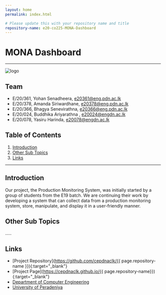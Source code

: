 ```yaml
---
layout: home
permalink: index.html

# Please update this with your repository name and title
repository-name: e20-co225-MONA-Dashboard
---
```


[comment]: # "This is the standard layout for the project, but you can clean this and use your own template"

# MONA Dashboard

---

<!--
This is a sample image, to show how to add images to your page. To learn more options, please refer [this](https://projects.ce.pdn.ac.lk/docs/faq/how-to-add-an-image/)
 -->

![logo](https://github.com/cepdnaclk/e20-co225-MONA-Dashboard/assets/150885280/4943a89d-ab26-4886-aab4-f869547b8883)

## Team

- E/20/361, Yohan Senadheera, [e20361@eng.pdn.ac.lk](mailto:e20361@eng.pdn.ac.lk)
- E/20/378, Amanda Siriwardhane, [e20378@eng.pdn.ac.lk](mailto:e20378@eng.pdn.ac.lk)
- E/20/366, Bhagya Senevirathna, [e20366@eng.pdn.ac.lk](mailto:e20366@eng.pdn.ac.lk)
- E/20/024, Buddhika Ariyarathna , [e20024@engdn.ac.lk](mailto:e20024@eng.pdn.ac.lk)
- E/20/078, Yasiru Harinda, [e20078@engdn.ac.lk](mailto:e20078@eng.pdn.ac.lk)

## Table of Contents

1. [Introduction](#Introduction)
2. [Other Sub Topics](#other-sub-topics)
3. [Links](#links)

---

## Introduction

Our project, the Production Monitoring System, was initially started by a group of students from the E19 batch. We are continuing their work by developing a system that can collect data from a production monitoring system, store, manipulate, and display it in a user-friendly manner.

## Other Sub Topics

.....

## Links

- [Project Repository](https://github.com/cepdnaclk/{{ page.repository-name }}){:target="\_blank"}
- [Project Page](https://cepdnaclk.github.io/{{ page.repository-name}}){:target="\_blank"}
- [Department of Computer Engineering](http://www.ce.pdn.ac.lk/)
- [University of Peradeniya](https://eng.pdn.ac.lk/)

[//]: # "Please refer this to learn more about Markdown syntax"
[//]: # "https://github.com/adam-p/markdown-here/wiki/Markdown-Cheatsheet"
